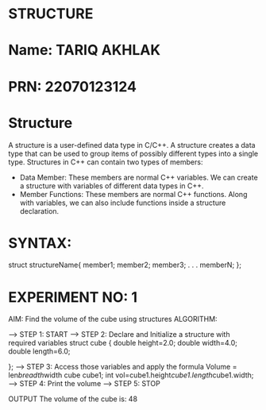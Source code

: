 # STRUCTURE
# Name: TARIQ AKHLAK
# PRN: 22070123124

# Structure
A structure is a user-defined data type in C/C++. A structure creates a data type that can be used to group 
items of possibly different types into a single type. 
Structures in C++ can contain two types of members:  
* Data Member: These members are normal C++ variables. We can create a structure with variables of different data types in C++.
* Member Functions: These members are normal C++ functions. Along with variables, we can also include functions inside a structure declaration.

# SYNTAX:
struct structureName{
    member1;
    member2;
    member3;
    .
    .
    .
    memberN;
};

# EXPERIMENT NO: 1
AIM: Find the volume of the cube using structures
ALGORITHM:

--> STEP 1: START
--> STEP 2: Declare and Initialize a structure with required variables
    struct cube {
    double height=2.0;
    double width=4.0;
    double length=6.0;
    
};
--> STEP 3: Access those variables and apply the formula Volume = len*breadth*width
    cube cube1;
    int vol=cube1.height*cube1.length*cube1.width;
--> STEP 4: Print the volume
--> STEP 5: STOP

OUTPUT
The volume of the cube is: 48

